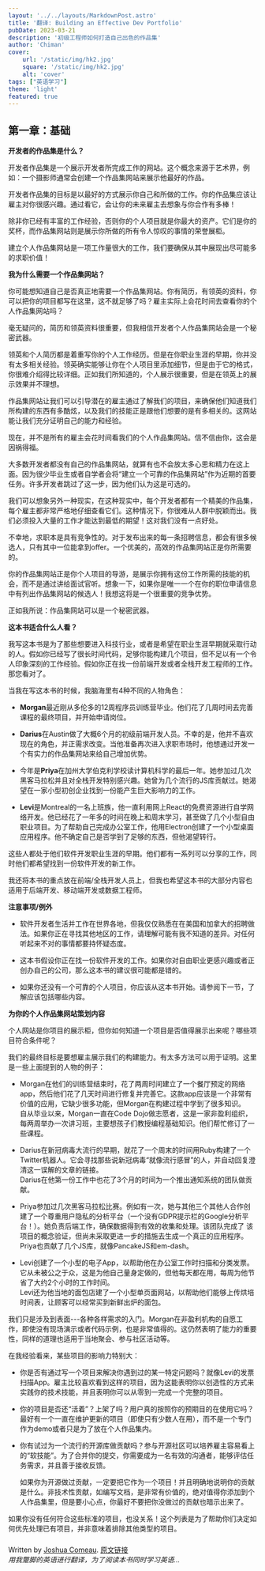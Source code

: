 ```yaml
---
layout: '../../layouts/MarkdownPost.astro'
title: '翻译: Building an Effective Dev Portfolio'
pubDate: 2023-03-21
description: '初级工程师如何打造自己出色的作品集'
author: 'Chiman'
cover:
    url: '/static/img/hk2.jpg'
    square: '/static/img/hk2.jpg'
    alt: 'cover'
tags: ["英语学习"] 
theme: 'light'
featured: true
---
```


## 第一章：基础
**开发者的作品集是什么？**

开发者作品集是一个展示开发者所完成工作的网站。这个概念来源于艺术界，例如：一个摄影师通常会创建一个作品集网站来展示他最好的作品。

开发者作品集的目标是以最好的方式展示你自己和所做的工作。你的作品集应该让雇主对你很感兴趣。通过看它，会让你的未来雇主去想象与你合作有多棒！

除非你已经有丰富的工作经验，否则你的个人项目就是你最大的资产。它们是你的奖杯，而作品集网站则是展示你所做的所有令人惊叹的事情的荣誉展柜。

建立个人作品集网站是一项工作量很大的工作，我们要确保从其中展现出尽可能多的求职价值！

**我为什么需要一个作品集网站？**

你可能想知道自己是否真正地需要一个作品集网站。你有简历，有领英的资料，你可以把你的项目都写在这里，这不就足够了吗？雇主实际上会花时间去查看你的个人作品集网站吗？

毫无疑问的，简历和领英资料很重要，但我相信开发者个人作品集网站会是一个秘密武器。

领英和个人简历都是着重写你的个人工作经历。但是在你职业生涯的早期，你并没有太多相关经验。领英确实能够让你在个人项目里添加细节，但是由于它的格式，你很难介绍得比较详细。正如我们所知道的，个人展示很重要，但是在领英上的展示效果并不理想。

作品集网站让我们可以引导潜在的雇主通过了解我们的项目，来确保他们知道我们所构建的东西有多酷炫，以及我们的技能正是跟他们想要的是有多相关的。这网站能让我们充分证明自己的能力和经验。

现在，并不是所有的雇主会花时间看我们的个人作品集网站。信不信由你，这会是因祸得福。

大多数开发者都没有自己的作品集网站，就算有也不会放太多心思和精力在这上面。因为很少毕业生或者自学者会将“建立一个可靠的作品集网站”作为近期的首要任务。许多开发者跳过了这一步，因为他们认为这是可选的。

我们可以想象另外一种现实，在这种现实中，每个开发者都有一个精美的作品集，每个雇主都非常严格地仔细查看它们。这种情况下，你很难从人群中脱颖而出。我们必须投入大量的工作才能达到最低的期望！这对我们没有一点好处。

不幸地，求职本是具有竞争性的。对于发布出来的每一条招聘信息，都会有很多候选人，只有其中一位能拿到offer。一个优美的，高效的作品集网站正是你所需要的。

你的作品集网站正是你个人项目的导游，是展示你拥有这份工作所需的技能的机会，而不是通过讲给面试官听。想象一下，如果你是唯一一个在你的职位申请信息中有列出作品集网站的候选人！我想这将是一个很重要的竞争优势。

正如我所说：作品集网站可以是一个秘密武器。

**这本书适合什么人看？**

我写这本书是为了那些想要进入科技行业，或者是希望在职业生涯早期就采取行动的人。假如你已经写了很长时间代码，足够你能构建几个项目，但不足以有一个令人印象深刻的工作经验。假如你正在找一份前端开发或者全栈开发工程师的工作。那您看对了。

当我在写这本书的时候，我脑海里有4种不同的人物角色：

- **Morgan**最近刚从多伦多的12周程序员训练营毕业。他们花了几周时间去完善课程的最终项目，并开始申请岗位。

- **Darius**在Austin做了大概6个月的初级前端开发人员。不幸的是，他并不喜欢现在的角色，并正需求改变。当他准备再次进入求职市场时，他想通过开发一个有实力的作品集网站来给自己增加优势。

- 今年是**Priya**在加州大学伯克利学校读计算机科学的最后一年。她参加过几次黑客马拉松并且对全栈开发特别感兴趣。她曾为几个流行的JS库贡献过。她渴望在一家小型初创企业找到一份能产生巨大影响力的工作。

- **Levi**是Montreal的一名上班族，他一直利用网上React的免费资源进行自学网络开发。他已经花了一年多的时间在晚上和周末学习，甚至做了几个小型自由职业项目。为了帮助自己完成办公室工作，他用Electron创建了一个小型桌面应用程序。他不确定自己是否学到了足够的东西，但他渴望转行。

这些人都处于他们软件开发职业生涯的早期。他们都有一系列可以分享的工作，同时他们都希望找到一份软件开发的新工作。

我还将本书的重点放在前端/全栈开发人员上，但我也希望这本书的大部分内容也适用于后端开发、移动端开发或数据工程师。

**注意事项/例外**

- 软件开发者生活并工作在世界各地，但我仅仅熟悉在在美国和加拿大的招聘做法。如果你正在寻找其他地区的工作，请理解可能有我不知道的差异。对任何听起来不对的事情都要持怀疑态度。

- 这本书假设你正在找一份软件开发的工作。如果你对自由职业更感兴趣或者正创办自己的公司，那么这本书的建议很可能都是错的。

- 如果你还没有一个可靠的个人项目，你应该从这本书开始。请参阅下一节，了解应该包括哪些内容。


**为你的个人作品集网站策划内容**

个人网站是你项目的展示柜，但你如何知道一个项目是否值得展示出来呢？哪些项目符合条件呢？

我们的最终目标是要想雇主展示我们的构建能力。有太多方法可以用于证明。这里是一些上面提到的人物的例子：

- Morgan在他们的训练营结束时，花了两周时间建立了一个餐厅预定的网络app，然后他们花了几天时间进行修复并完善它。这款app应该是一个非常有价值的应用，它缺少很多功能，但Morgan在构建过程中学到了很多知识。<br>
自从毕业以来，Morgan一直在Code Dojo做志愿者，这是一家非盈利组织，每两周举办一次讲习班，主要想孩子们教授编程基础知识。他们帮忙修订了一些课程。

- Darius在新冠病毒大流行的早期，就花了一个周末的时间用Ruby构建了一个Twitter机器人。它会寻找那些说新冠病毒“就像流行感冒”的人，并自动回复澄清这一误解的文章的链接。<br>
Darius在他第一份工作中也花了3个月的时间为一个推出通知系统的团队做贡献。

- Priya参加过几次黑客马拉松比赛。例如有一次，她与其他三个其他人合作创建了一个尊重用户隐私的分析平台（一个没有GDPR提示栏的Google分析平台！）。她负责后端工作，确保数据得到有效的收集和处理。该团队完成了
该项目的概念验证，但尚未采取更进一步的措施去生成一个真正的应用程序。<br>
Priya也贡献了几个JS库，就像PancakeJS和em-dash。

- Levi创建了一个小型的电子App，以帮助他在办公室工作时扫描和分类发票。它从未被公之于众，这是为他自己量身定做的，但他每天都在用，每周为他节省了大约2个小时的工作时间。<br>
Levi还为他当地的面包店建了一个小型单页面网站，以帮助他们能够上传烘培时间表，让顾客可以经常买到新鲜出炉的面包。

我们只是涉及到表面---各种各样需求的入门。Morgan在非盈利机构的自愿工作，即使没有现场演示或者代码示例，也是非常值得的。这仍然表明了能力的重要性，同样的道理也适用于当地聚会、参与社区活动等。

在我经验看来，某些项目的影响力特别大：
- 你是否有通过写一个项目来解决你遇到过的某一特定问题吗？就像Levi的发票扫描App。雇主比较喜欢看到这样的项目，因为这能表明你以创造性的方式来实践你的技术技能，并且表明你可以从零到一完成一个完整的项目。

- 你的项目是否还“活着”？上架了吗？用户真的按照你的预期目的在使用它吗？最好有一个一直在维护更新的项目（即使只有少数人在用），而不是一个专门作为demo或者只是为了放在个人作品集内。

- 你有试过为一个流行的开源库做贡献吗？参与开源社区可以培养雇主容易看上的“软技能”。为了合并你的提交，你需要成为一名有效的沟通者，能够评估任务需求，并且善于接收反馈。

  如果你为开源做过贡献，一定要把它作为一个项目！并且明确地说明你的贡献是什么。非技术性贡献，如编写文档，是非常有价值的，绝对值得你添加到个人作品集里，但是要小心点，你最好不要把你没做过的贡献也暗示出来了。

如果你没有任何符合这些标准的项目，也没关系！这个列表是为了帮助你们决定如何优先处理已有项目，并非意味着排除其他类型的项目。


#####
Written by [Joshua Comeau](https://www.joshwcomeau.com/).   [原文链接](https://www.joshwcomeau.com/effective-portfolio/)<br>
_用我蹩脚的英语进行翻译，为了阅读本书同时学习英语..._
